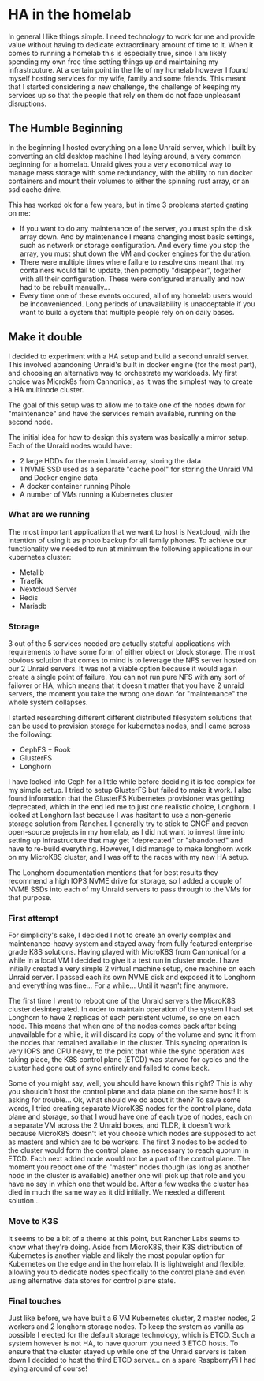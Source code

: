 # HA in the homelab
In general I like things simple. I need technology to work for me and provide value without having to dedicate extraordinary amount of time to it. When it comes to running a homelab this is especially true, since I am likely spending my own free time setting things up and maintaining my infrastrcuture. At a certain point in the life of my homelab however I found myself hosting services for my wife, family and some friends. This meant that I started considering a new challenge, the challenge of keeping my services up so that the people that rely on them do not face unpleasant disruptions.

## The Humble Beginning
In the beginning I hosted everything on a lone Unraid server, which I built by converting an old desktop machine I had laying around, a very common beginning for a homelab. Unraid gives you a very economical way to manage mass storage with some redundancy, with the ability to run docker containers and mount their volumes to either the spinning rust array, or an ssd cache drive.

This has worked ok for a few years, but in time 3 problems started grating on me:
- If you want to do any maintenance of the server, you must spin the disk array down. And by maintenance I meana changing most basic settings, such as network or storage configuration. And every time you stop the array, you must shut down the VM and docker engines for the duration.
- There were multiple times where failure to resolve dns meant that my containers would fail to update, then promptly "disappear", together with all their configuration. These were configured manually and now had to be rebuilt manually...
- Every time one of these events occured, all of my homelab users would be inconvenienced. Long periods of unavailability is unacceptable if you want to build a system that multiple people rely on on daily bases.

## Make it double
I decided to experiment with a HA setup and build a second unraid server. This involved abandoning Unraid's built in docker engine (for the most part), and choosing an alternative way to orchestrate my workloads.
My first choice was Microk8s from Cannonical, as it was the simplest way to create a HA multinode cluster.

The goal of this setup was to allow me to take one of the nodes down for "maintenance" and have the services remain available, running on the second node.

The initial idea for how to design this system was basically a mirror setup. Each of the Unraid nodes would have:
- 2 large HDDs for the main Unraid array, storing the data
- 1 NVME SSD used as a separate "cache pool" for storing the Unraid VM and Docker engine data
- A docker container running Pihole
- A number of VMs running a Kubernetes cluster

### What are we running
The most important application that we want to host is Nextcloud, with the intention of using it as photo backup for all family phones. To achieve our functionality we needed to run at minimum the following applications in our kubernetes cluster:
- Metallb
- Traefik
- Nextcloud Server
- Redis
- Mariadb

### Storage
3 out of the 5 services needed are actually stateful applications with requirements to have some form of either object or block storage. The most obvious solution that comes to mind is to leverage the NFS server hosted on our 2 Unraid servers. It was not a viable option because it would again create a single point of failure. You can not run pure NFS with any sort of failover or HA, which means that it doesn't matter that you have 2 unraid servers, the moment you take the wrong one down for "maintenance" the whole system collapses.

I started researching different different distributed filesystem solutions that can be used to provision storage for kubernetes nodes, and I came across the following:
- CephFS + Rook
- GlusterFS
- Longhorn

I have looked into Ceph for a little while before deciding it is too complex for my simple setup.
I tried to setup GlusterFS but failed to make it work. I also found information that the GlusterFS Kubernetes provisioner was getting deprecated, which in the end led me to just one realistic choice, Longhorn.
I looked at Longhorn last because I was hasitant to use a non-generic storage solution from Rancher. I generally try to stick to CNCF and proven open-source projects in my homelab, as I did not want to invest time into setting up infrastructure that may get "deprecated" or "abandoned" and have to re-build everything.
However, I did manage to make longhorn work on my MicroK8S cluster, and I was off to the races with my new HA setup.

The Longhorn documentation mentions that for best results they recommend a high IOPS NVME drive for storage, so I added a couple of NVME SSDs into each of my Unraid servers to pass through to the VMs for that purpose.

### First attempt
For simplicity's sake, I decided I not to create an overly complex and maintenance-heavy system and stayed away from fully featured enterprise-grade K8S solutions. Having played with MicroK8S from Cannonical for a while in a local VM I decided to give it a test run in cluster mode.
I have initially created a very simple 2 virtual machine setup, one machine on each Unraid server.
I passed each its own NVME disk and exposed it to Longhorn and everything was fine... For a while... Until it wasn't fine anymore.

The first time I went to reboot one of the Unraid servers the MicroK8S cluster desintegrated.
In order to maintain operation of the system I had set Longhorn to have 2 replicas of each persistent volume, so one on each node. This means that when one of the nodes comes back after being unavailable for a while, it will discard its copy of the volume and sync it from the nodes that remained available in the cluster. This syncing operation is very IOPS and CPU heavy, to the point that while the sync operation was taking place, the K8S control plane (ETCD) was starved for cycles and the cluster had gone out of sync entirely and failed to come back.

Some of you might say, well, you should have known this right? This is why you shouldn't host the control plane and data plane on the same host! It is asking for trouble... Ok, what should we do about it then? To save some words, I tried creating separate MicroK8S nodes for the control plane, data plane and storage, so that I woud have one of each type of nodes, each on a separate VM across the 2 Unraid boxes, and TLDR, it doesn't work because MicroK8S doesn't let you choose which nodes are supposed to act as masters and which are to be workers. The first 3 nodes to be added to the cluster would form the control plane, as necessary to reach quorum in ETCD. Each next added node would not be a part of the control plane. The moment you reboot one of the "master" nodes though (as long as another node in the cluster is available) another one will pick up that role and you have no say in which one that would be. After a few weeks the cluster has died in much the same way as it did initially. We needed a different solution...

### Move to K3S
It seems to be a bit of a theme at this point, but Rancher Labs seems to know what they're doing. Aside from MicroK8S, their K3S distribution of Kubernetes is another viable and likely the most popular option for Kubernetes on the edge and in the homelab. It is lightweight and flexible, allowing you to dedicate nodes specifically to the control plane and even using alternative data stores for control plane state.

### Final touches
Just like before, we have built a 6 VM Kubernetes cluster, 2 master nodes, 2 workers and 2 longhorn storage nodes. To keep the system as vanilla as possible I elected for the default storage technology, which is ETCD. Such a system however is not HA, to have quorum you need 3 ETCD hosts. To ensure that the cluster stayed up while one of the Unraid servers is taken down I decided to host the third ETCD server... on a spare RaspberryPi I had laying around of course!
